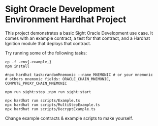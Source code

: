 # Sight Oracle Development Environment Hardhat Project

This project demonstrates a basic Sight Oracle Development use case. It comes with an example contract, a test for that
contract, and a Hardhat Ignition module that deploys that contract.

Try running some of the following tasks:

```shell
cp -f .env{.example,}
npm install

#npx hardhat task:randomMnemonic --name MNEMONIC # or your mnemonic
# others mnemonic fields: ORACLE_CHAIN_MNEMONIC, COMPUTE_PROXY_CHAIN_MNEMONIC

npm run sight:stop ;npm run sight:start

npx hardhat run scripts/Example.ts
npx hardhat run scripts/MultiStepExample.ts
npx hardhat run scripts/DecryptExample.ts
```

Change example contracts & example scripts to make yourself.
